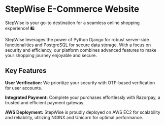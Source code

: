 # StepWise E-Commerce Website
StepWise is your go-to destination for a seamless online shopping experience! 🛍️

StepWise leverages the power of Python Django for robust server-side functionalities and PostgreSQL for secure data storage. With a focus on security and efficiency, our platform combines advanced features to make your shopping journey enjoyable and secure.

## Key Features
**User Verification:** We prioritize your security with OTP-based verification for user accounts.

**Integrated Payment:** Complete your purchases effortlessly with Razorpay, a trusted and efficient payment gateway.

**AWS Deployment:** StepWise is proudly deployed on AWS EC2 for scalability and reliability, utilizing NGINX and Unicorn for optimal performance.

